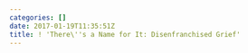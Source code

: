 ```yaml
---
categories: []
date: 2017-01-19T11:35:51Z
title: ! 'There\''s a Name for It: Disenfranchised Grief'
---
```



<!--more-->